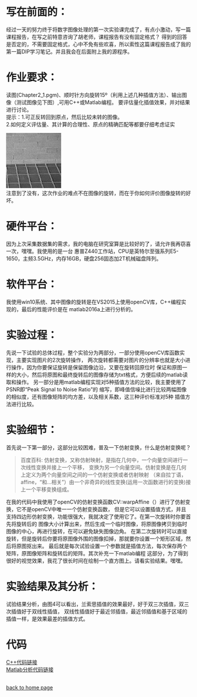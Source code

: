 # 写在前面的：
经过一天的努力终于将数字图像处理的第一次实验课完成了，有点小激动，写一篇课程报告，在写之前特意咨询了胡老师，课程报告有没有固定格式？
得到的回答是否定的，不需要固定格式，心中不免有些欢喜，所以索性这篇课程报告成了我的第一篇DIP学习笔记。并且我会在后面附上我的源程序。
# 作业要求：
读图(Chapter2_1.pgm)、顺时针方向旋转15º（利用上述几种插值方法）、输出图像（测试图像见下图）,可用C++或Matlab编程。
要评估量化插值效果，并对结果进行讨论。
<br>提示：1.可正反转回到原点，然后比较未转的图像。
<br>2.如何定义评估量、其计算的合理性、原点的精确匹配等都要仔细考虑证实

<img width="150" height="150" src="/assets/img/Chaper2_1.jpg" />
<br>注意到了没有，这次作业的难点不在图像的旋转，而在于你如何评价图像旋转的好坏。

# 硬件平台：

因为上次采集数据集的需求，我的电脑在研究室算是比较好的了，请允许我再窃喜一次，嘿嘿。我使用的是一台
惠普Z440工作站，CPU是英特尔至强系列E5-1650，主频3.5GHz，内存16GB，硬盘256固态加2T机械磁盘阵列。

# 软件平台：

我使用win10系统、其中图像的旋转是在VS2015上使用openCV库，C++编程实现的，最后的性能评价是在
matlab2016a上进行分析的。

# 实验过程：

先说一下试验的总体过程，整个实验分为两部分，一部分使用openCV库函数实现，主要实现图片的2次旋转操作，
两次旋转都需要对图片的分辨率也就是大小进行操作，因为你要保证旋转是保留图像边沿，又要在旋转回原位时
保证和原图一样的大小，然后将原图和最终旋转后的图像存储为txt格式，方便后续的matlab读取和操作。
另一部分是用matlab编程实现对5种插值方法的比较，我主要使用了PSNR即“Peak Signal to Noise Ratio”的
缩写，即峰值信噪比进行比较两幅图像的相似度，还有图像矩阵的均方差，以及相关系数，这三种评价标准对5种
插值方法进行比较。

# 实验细节：

首先说一下第一部分，这部分比较困难，普及一下仿射变换，什么是仿射变换呢？
>百度百科: 仿射变换，又称仿射映射，是指在几何中，一个向量空间进行一次线性变换并接上一个平移，
>变换为另一个向量空间。仿射变换是在几何上定义为两个向量空间之间的一个仿射变换或者仿射映射
>（来自拉丁语，affine，“和…相关”）由一个非奇异的线性变换(运用一次函数进行的变换)接上一个平移变换组成。

在我的代码中我使用了openCV的仿射变换函数CV::warpAffine（）进行了仿射变换，它不是openCV中唯一一个仿射变换函数，
但是它可以设置插值方式，并且支持四边形仿射变换，功能很强大，我就决定了使用它了。在第一次旋转时你要首先将旋转后的
图像大小计算出来，然后生成一个临时图像，将原图像拷贝到临时图像的中心，再进行旋转，在可以避免缺失图像边角。
在第二次旋转时可以直接旋转，但是旋转后你要将原图像外围的图像扣掉，那就要你设置一个矩形区域，然后将原图抠出来。
最后就是每次试验设置一个参数就是插值方法，每次保存两个矩阵，原图像矩阵和旋转后的矩阵。其次补充一下matlab编程
这部分，为了得到很好的视觉效果，我花了很长时间在绘制一个直方图上。请看实验结果。嘿嘿。

# 实验结果及其分析：
试验结果分析，由图4可以看出，兰索思插值的效果最好，好于双三次插值，双三次插值好于双线性插值，
双线性插值好于最近邻插值，最近邻插值和基于区域的插值一样，是效果最差的插值方式。

# 代码
[C++代码链接](https://github.com/ZQSIAT/blog_code/blob/master/DIP%20Chapter2_1%20image%20rotation/image_rotation.cpp)
<br>[Matlab分析代码链接]()


<br>[back to home page](./..)